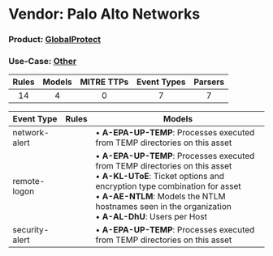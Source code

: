 Vendor: Palo Alto Networks
==========================
### Product: [GlobalProtect](../ds_palo_alto_networks_globalprotect.md)
### Use-Case: [Other](../../../../UseCases/uc_other.md)

| Rules | Models | MITRE TTPs | Event Types | Parsers |
|:-----:|:------:|:----------:|:-----------:|:-------:|
|  14   |   4    |     0      |      7      |    7    |

| Event Type     | Rules | Models                                                                                                                                                                                                                                                                            |
| -------------- | ----- | --------------------------------------------------------------------------------------------------------------------------------------------------------------------------------------------------------------------------------------------------------------------------------- |
| network-alert  |       |  • <b>A-EPA-UP-TEMP</b>: Processes executed from TEMP directories on this asset                                                                                                                                                                                                   |
| remote-logon   |       |  • <b>A-EPA-UP-TEMP</b>: Processes executed from TEMP directories on this asset<br> • <b>A-KL-UToE</b>: Ticket options and encryption type combination for asset<br> • <b>A-AE-NTLM</b>: Models the NTLM hostnames seen in the organization<br> • <b>A-AL-DhU</b>: Users per Host |
| security-alert |       |  • <b>A-EPA-UP-TEMP</b>: Processes executed from TEMP directories on this asset                                                                                                                                                                                                   |